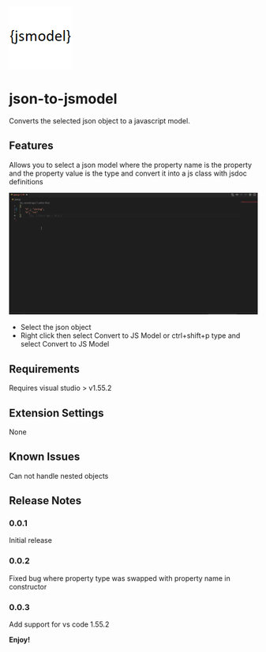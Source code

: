 ![](images/icon.png) 
# json-to-jsmodel

Converts the selected json object to a javascript model.

## Features

Allows you to select a json model where the property name is the property and the property value is the type and convert it into a js class with jsdoc definitions

![demo](demo.gif)

- Select the json object
- Right click then select Convert to JS Model or ctrl+shift+p type and select Convert to JS Model

## Requirements

Requires visual studio > v1.55.2

## Extension Settings

None

## Known Issues

Can not handle nested objects

## Release Notes

### 0.0.1

Initial release

### 0.0.2

Fixed bug where property type was swapped with property name in constructor

### 0.0.3

Add support for vs code 1.55.2

**Enjoy!**
